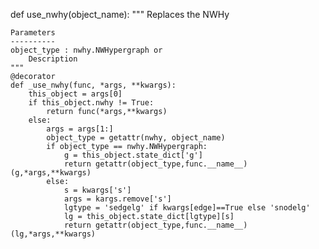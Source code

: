def use_nwhy(object_name):
    """
    Replaces the NWHy
    
    Parameters
    ----------
    object_type : nwhy.NWHypergraph or 
        Description
    """
    @decorator
    def _use_nwhy(func, *args, **kwargs):
        this_object = args[0]
        if this_object.nwhy != True:
            return func(*args,**kwargs)
        else:
            args = args[1:]
            object_type = getattr(nwhy, object_name)
            if object_type == nwhy.NWHypergraph:
                g = this_object.state_dict['g']
                return getattr(object_type,func.__name__)(g,*args,**kwargs)
            else:
                s = kwargs['s']
                args = kargs.remove['s']
                lgtype = 'sedgelg' if kwargs[edge]==True else 'snodelg'
                lg = this_object.state_dict[lgtype][s]
                return getattr(object_type,func.__name__)(lg,*args,**kwargs)

